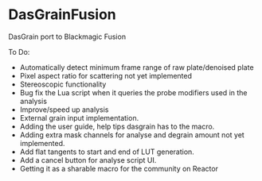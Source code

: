 # DasGrainFusion
DasGrain port to Blackmagic Fusion

To Do:
    
- Automatically detect minimum frame range of raw plate/denoised plate
- Pixel aspect ratio for scattering not yet implemented 
- Stereoscopic functionality
- Bug fix the Lua script when it queries the probe modifiers used in the analysis
- Improve/speed up analysis
- External grain input implementation.
- Adding the user guide, help tips dasgrain has to the macro.
- Adding extra mask channels for analyse and degrain amount not yet implemented.
- Add flat tangents to start and end of LUT generation.
- Add a cancel button for analyse script UI.
- Getting it as a sharable macro for the community on Reactor